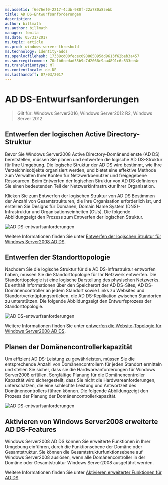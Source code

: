 ```yaml
---
ms.assetid: f6e76ef0-2217-4cdb-980f-22a780a85ebb
title: AD DS-Entwurfsanforderungen
description: 
author: billmath
ms.author: billmath
manager: femila
ms.date: 05/31/2017
ms.topic: article
ms.prod: windows-server-threshold
ms.technology: identity-adds
ms.openlocfilehash: 17338cd00fecec098865095dd9613f62beb3a457
ms.sourcegitcommit: 70c1b6cedad55b9c7d2068c9aa4891c6c533ee4c
ms.translationtype: MT
ms.contentlocale: de-DE
ms.lasthandoff: 07/03/2017
---
```

# <a name="ad-ds-design-requirements"></a>AD DS-Entwurfsanforderungen

>Gilt für: Windows Server2016, Windows Server2012 R2, Windows Server 2012

  
## <a name="designing-the-active-directory-logical-structure"></a>Entwerfen der logischen Active Directory-Struktur  
Bevor Sie Windows Server2008 Active Directory-Domänendienste (AD DS) bereitstellen, müssen Sie planen und entwerfen die logische AD DS-Struktur für Ihre Umgebung. Die logische Struktur der AD DS wird bestimmt, wie Ihre Verzeichnisobjekte organisiert werden, und bietet eine effektive Methode zum Verwalten Ihrer Konten für Netzwerkbenutzer und freigegebene Ressourcen. Beim Entwerfen der logischen Struktur von AD DS definieren Sie einen bedeutenden Teil der Netzwerkinfrastruktur Ihrer Organisation.  
  
Klicken Sie zum Entwerfen der logischen Struktur von AD DS Bestimmen der Anzahl von Gesamtstrukturen, die Ihre Organisation erforderlich ist, und erstellen Sie Designs für Domänen, Domain Name System (DNS)-Infrastruktur und Organisationseinheiten (OUs). Die folgende Abbildungzeigt den Prozess zum Entwerfen der logischen Struktur.  
  
![AD DS-entwurfsanforderungen](media/AD-DS-Design-Requirements/d5cebae6-a752-4063-a98f-473799c251bd.gif)  
  
Weitere Informationen finden Sie unter [Entwerfen der logischen Struktur für Windows Server2008 AD DS](Designing-the-Logical-Structure.md).  
  
## <a name="designing-the-site-topology"></a>Entwerfen der Standorttopologie  
Nachdem Sie die logische Struktur für die AD DS-Infrastruktur entworfen haben, müssen Sie die Standorttopologie für Ihr Netzwerk entwerfen. Die Standorttopologie ist eine logische Darstellung des physischen Netzwerks. Es enthält Informationen über den Speicherort der AD DS-Sites, AD DS-Domänencontroller an jedem Standort sowie Links zu Websites und Standortverknüpfungsbrücken, die AD DS-Replikation zwischen Standorten zu unterstützen. Die folgende Abbildungzeigt den Entwurfsprozess der Standorttopologie.  
  
![AD DS-entwurfsanforderungen](media/AD-DS-Design-Requirements/d34d43c0-437f-47cb-9b64-09c0f9ce6479.gif)  
  
Weitere Informationen finden Sie unter [entwerfen die Website-Topologie für Windows Server2008 AD DS](Designing-the-Site-Topology.md).  
  
## <a name="planning-domain-controller-capacity"></a>Planen der Domänencontrollerkapazität  
Um effizient AD DS-Leistung zu gewährleisten, müssen Sie die entsprechende Anzahl von Domänencontrollern für jeden Standort ermitteln und stellen Sie sicher, dass sie die Hardwareanforderungen für Windows Server2008 erfüllen. Sorgfältige Planung für die Domänencontroller Kapazität wird sichergestellt, dass Sie nicht die Hardwareanforderungen, unterschätzen, die eine schlechte Leistung und Antwortzeit des Domänencontrollers führen können. Die folgende Abbildungzeigt den Prozess der Planung der Domänencontrollerkapazität.  
  
![AD DS-entwurfsanforderungen](media/AD-DS-Design-Requirements/fff6ef22-5c7b-4478-ad76-42b296dcf769.gif)  
  
## <a name="enabling-windows-server-2008-advanced-ad-ds-features"></a>Aktivieren von Windows Server2008 erweiterte AD DS-Features  
Windows Server2008 AD DS können Sie erweiterte Funktionen in Ihrer Umgebung einführen, durch die Funktionsebene der Domäne oder Gesamtstruktur. Sie können die Gesamtstrukturfunktionsebene auf Windows Server2008 auslösen, wenn alle Domänencontroller in der Domäne oder Gesamtstruktur Windows Server2008 ausgeführt werden.  
  
Weitere Informationen finden Sie unter [Aktivieren erweiterter Funktionen für AD DS](../../ad-ds/plan/Enabling-Advanced-Features-for-AD-DS.md).  
  


